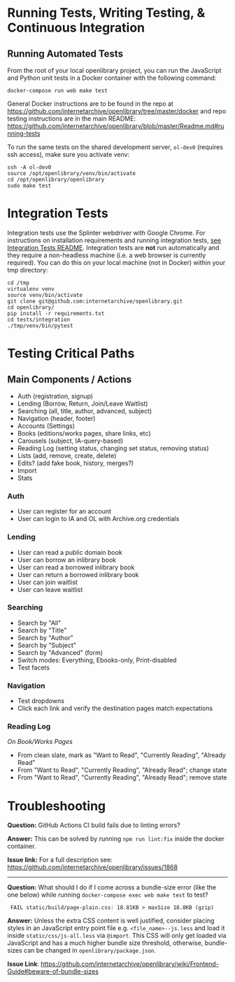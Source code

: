 # Running Tests, Writing Testing, & Continuous Integration

## Running Automated Tests

From the root of your local openlibrary project, you can run the JavaScript and Python unit tests in a Docker container with the following command:

    docker-compose run web make test 

General Docker instructions are to be found in the repo at https://github.com/internetarchive/openlibrary/tree/master/docker and repo testing instructions are in the main README: https://github.com/internetarchive/openlibrary/blob/master/Readme.md#running-tests

To run the same tests on the shared development server, `ol-dev0` (requires ssh access), make sure you activate venv:

```
ssh -A ol-dev0
source /opt/openlibrary/venv/bin/activate 
cd /opt/openlibrary/openlibrary
sudo make test
```

# Integration Tests

Integration tests use the Splinter webdriver with Google Chrome. For instructions on installation requirements and running integration tests, [see Integration Tests README](/internetarchive/openlibrary/blob/master/tests/integration/README.md). Integration tests are **not** run automatically and they require a non-headless machine (i.e. a web browser is currently required). You can do this on your local machine (not in Docker) within your tmp directory:

```
cd /tmp
virtualenv venv
source venv/bin/activate
git clone git@github.com:internetarchive/openlibrary.git
cd openlibrary/
pip install -r requirements.txt
cd tests/integration
./tmp/venv/bin/pytest
```

# Testing Critical Paths

## Main Components / Actions

- Auth (registration, signup)
- Lending (Borrow, Return, Join/Leave Waitlist)
- Searching (all, title, author, advanced, subject)
- Navigation (header, footer)
- Accounts (Settings)
- Books (editions/works pages, share links, etc)
- Carousels (subject, IA-query-based)
- Reading Log (setting status, changing set status, removing status)
- Lists (add, remove, create, delete)
- Edits? (add fake book, history, merges?)
- Import
- Stats

### Auth

- User can register for an account
- User can login to IA and OL with Archive.org credentials

### Lending

- User can read a public domain book
- User can borrow an inlibrary book
- User can read a borrowed inlibrary book
- User can return a borrowed inlibrary book
- User can join waitlist
- User can leave waitlist

### Searching

- Search by "All"
- Search by "Title"
- Search by "Author"
- Search by "Subject"
- Search by "Advanced" (form)
- Switch modes: Everything, Ebooks-only, Print-disabled
- Test facets

### Navigation

- Test dropdowns
- Click each link and verify the destination pages match expectations

### Reading Log

*On Book/Works Pages*

- From clean slate, mark as "Want to Read", "Currently Reading", "Already Read"
- From "Want to Read", "Currently Reading", "Already Read"; change state
- From "Want to Read", "Currently Reading", "Already Read"; remove state

# Troubleshooting

**Question:** GitHub Actions CI build fails due to linting errors?

**Answer:** This can be solved by running `npm run lint:fix` inside the docker container.

**Issue link:** For a full description see: https://github.com/internetarchive/openlibrary/issues/1868

***

**Question:** What should I do if I come across a bundle-size error (like the one below) while running `docker-compose exec web make test` to test? 
```
 FAIL static/build/page-plain.css: 18.81KB > maxSize 18.8KB (gzip)
```
**Answer:** Unless the extra CSS content is well justified, consider placing styles in an JavaScript entry point file e.g. `<file_name>--js.less` and load it inside `static/css/js-all.less` via `@import`. This CSS will only get loaded via JavaScript and has a much higher bundle size threshold, otherwise, bundle-sizes can be changed in `openlibrary/package.json`.

**Issue Link**: https://github.com/internetarchive/openlibrary/wiki/Frontend-Guide#beware-of-bundle-sizes